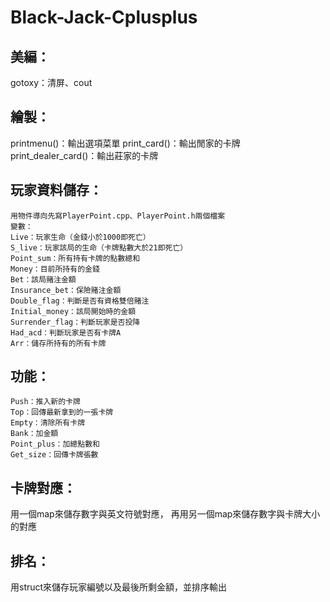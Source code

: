 # Black-Jack-Cplusplus
## 美編：
gotoxy：清屏、cout

## 繪製：
printmenu()：輸出選項菜單
print_card()：輸出閒家的卡牌
print_dealer_card()：輸出莊家的卡牌

## 玩家資料儲存：
	用物件導向先寫PlayerPoint.cpp、PlayerPoint.h兩個檔案
	變數：
	Live：玩家生命（金錢小於1000即死亡）
	S_live：玩家該局的生命（卡牌點數大於21即死亡）
	Point_sum：所有持有卡牌的點數總和
	Money：目前所持有的金錢
	Bet：該局賭注金額
	Insurance_bet：保險賭注金額
	Double_flag：判斷是否有資格雙倍賭注
	Initial_money：該局開始時的金額
	Surrender_flag：判斷玩家是否投降
	Had_acd：判斷玩家是否有卡牌A
	Arr：儲存所持有的所有卡牌

## 功能：
	Push：推入新的卡牌
	Top：回傳最新拿到的一張卡牌
	Empty：清除所有卡牌
	Bank：加金額
	Point_plus：加總點數和
	Get_size：回傳卡牌張數

## 卡牌對應：
用一個map來儲存數字與英文符號對應，
再用另一個map來儲存數字與卡牌大小的對應

## 排名：
用struct來儲存玩家編號以及最後所剩金額，並排序輸出

